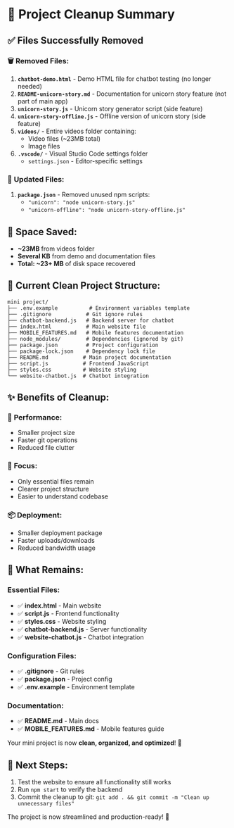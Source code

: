 # 🧹 Project Cleanup Summary

## ✅ Files Successfully Removed

### 🗑️ **Removed Files:**

1. **`chatbot-demo.html`** - Demo HTML file for chatbot testing (no longer needed)
2. **`README-unicorn-story.md`** - Documentation for unicorn story feature (not part of main app)
3. **`unicorn-story.js`** - Unicorn story generator script (side feature)
4. **`unicorn-story-offline.js`** - Offline version of unicorn story (side feature)
5. **`videos/`** - Entire videos folder containing:
   - Video files (~23MB total)
   - Image files 
6. **`.vscode/`** - Visual Studio Code settings folder
   - `settings.json` - Editor-specific settings

### 📝 **Updated Files:**

1. **`package.json`** - Removed unused npm scripts:
   - `"unicorn": "node unicorn-story.js"`
   - `"unicorn-offline": "node unicorn-story-offline.js"`

## 💾 **Space Saved:**
- **~23MB** from videos folder
- **Several KB** from demo and documentation files
- **Total: ~23+ MB** of disk space recovered

## 📁 **Current Clean Project Structure:**

```
mini project/
├── .env.example          # Environment variables template
├── .gitignore           # Git ignore rules  
├── chatbot-backend.js   # Backend server for chatbot
├── index.html           # Main website file
├── MOBILE_FEATURES.md   # Mobile features documentation
├── node_modules/        # Dependencies (ignored by git)
├── package.json         # Project configuration
├── package-lock.json    # Dependency lock file
├── README.md           # Main project documentation
├── script.js           # Frontend JavaScript
├── styles.css          # Website styling
└── website-chatbot.js  # Chatbot integration
```

## ✨ **Benefits of Cleanup:**

### 🚀 **Performance:**
- Smaller project size
- Faster git operations
- Reduced file clutter

### 🎯 **Focus:**
- Only essential files remain
- Clearer project structure  
- Easier to understand codebase

### 📦 **Deployment:**
- Smaller deployment package
- Faster uploads/downloads
- Reduced bandwidth usage

## 🔧 **What Remains:**

### **Essential Files:**
- ✅ **index.html** - Main website
- ✅ **script.js** - Frontend functionality
- ✅ **styles.css** - Website styling
- ✅ **chatbot-backend.js** - Server functionality
- ✅ **website-chatbot.js** - Chatbot integration

### **Configuration Files:**
- ✅ **.gitignore** - Git rules
- ✅ **package.json** - Project config
- ✅ **.env.example** - Environment template

### **Documentation:**
- ✅ **README.md** - Main docs
- ✅ **MOBILE_FEATURES.md** - Mobile features guide

Your mini project is now **clean, organized, and optimized**! 🎉

## 🎯 **Next Steps:**
1. Test the website to ensure all functionality still works
2. Run `npm start` to verify the backend
3. Commit the cleanup to git: `git add . && git commit -m "Clean up unnecessary files"`

The project is now streamlined and production-ready! 🚀